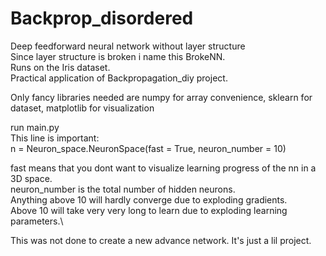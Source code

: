# Backprop_disordered
Deep feedforward neural network without layer structure\
Since layer structure is broken i name this BrokeNN.\
Runs on the Iris dataset.\
Practical application of Backpropagation_diy project.


Only fancy libraries needed are numpy for array convenience, sklearn for dataset, matplotlib for visualization


run main.py \
This line is important:\
n = Neuron_space.NeuronSpace(fast = True, neuron_number = 10)

fast means that you dont want to visualize learning progress of the nn in a 3D space.\
neuron_number is the total number of hidden neurons.\
Anything above 10 will hardly converge due to exploding gradients.\
Above 10 will take very very long to learn due to exploding learning parameters.\

This was not done to create a new advance network. It's just a lil project.
